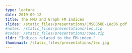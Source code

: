 ```yaml
---
type: lecture
date: 2019-09-12
title: The FMD and Graph FM Indices
slides: /static_files/presentations/CMSC858D-Lec06.pdf
#notes: /static_files/presentations/lec.zip
#codes: /static_files/presentations/code.zip
tldr: "Indices related to the FM-index."
thumbnail: /static_files/presentations/lec.jpg
---
```

